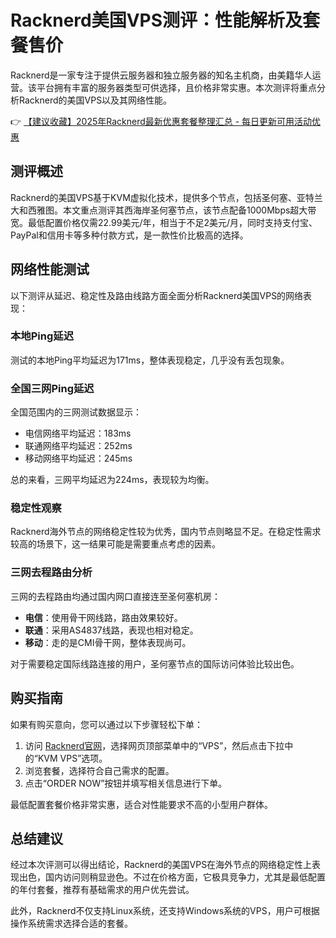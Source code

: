 # Racknerd美国VPS测评：性能解析及套餐售价

Racknerd是一家专注于提供云服务器和独立服务器的知名主机商，由美籍华人运营。该平台拥有丰富的服务器类型可供选择，且价格非常实惠。本次测评将重点分析Racknerd的美国VPS以及其网络性能。

👉 [【建议收藏】2025年Racknerd最新优惠套餐整理汇总 - 每日更新可用活动优惠](https://bit.ly/Rack_Nerd)

## 测评概述

Racknerd的美国VPS基于KVM虚拟化技术，提供多个节点，包括圣何塞、亚特兰大和西雅图。本文重点测评其西海岸圣何塞节点，该节点配备1000Mbps超大带宽。最低配置价格仅需22.99美元/年，相当于不足2美元/月，同时支持支付宝、PayPal和信用卡等多种付款方式，是一款性价比极高的选择。

## 网络性能测试

以下测评从延迟、稳定性及路由线路方面全面分析Racknerd美国VPS的网络表现：

### 本地Ping延迟

测试的本地Ping平均延迟为171ms，整体表现稳定，几乎没有丢包现象。

### 全国三网Ping延迟

全国范围内的三网测试数据显示：
- 电信网络平均延迟：183ms
- 联通网络平均延迟：252ms
- 移动网络平均延迟：245ms

总的来看，三网平均延迟为224ms，表现较为均衡。

### 稳定性观察

Racknerd海外节点的网络稳定性较为优秀，国内节点则略显不足。在稳定性需求较高的场景下，这一结果可能是需要重点考虑的因素。

### 三网去程路由分析

三网的去程路由均通过国内网口直接连至圣何塞机房：
- **电信**：使用骨干网线路，路由效果较好。
- **联通**：采用AS4837线路，表现也相对稳定。
- **移动**：走的是CMI骨干网，整体表现尚可。

对于需要稳定国际线路连接的用户，圣何塞节点的国际访问体验比较出色。

## 购买指南

如果有购买意向，您可以通过以下步骤轻松下单：

1. 访问 [Racknerd官网](https://bit.ly/Rack_Nerd)，选择网页顶部菜单中的“VPS”，然后点击下拉中的“KVM VPS”选项。
2. 浏览套餐，选择符合自己需求的配置。
3. 点击“ORDER NOW”按钮并填写相关信息进行下单。

最低配置套餐价格非常实惠，适合对性能要求不高的小型用户群体。

## 总结建议

经过本次评测可以得出结论，Racknerd的美国VPS在海外节点的网络稳定性上表现出色，国内访问则稍显逊色。不过在价格方面，它极具竞争力，尤其是最低配置的年付套餐，推荐有基础需求的用户优先尝试。

此外，Racknerd不仅支持Linux系统，还支持Windows系统的VPS，用户可根据操作系统需求选择合适的套餐。
